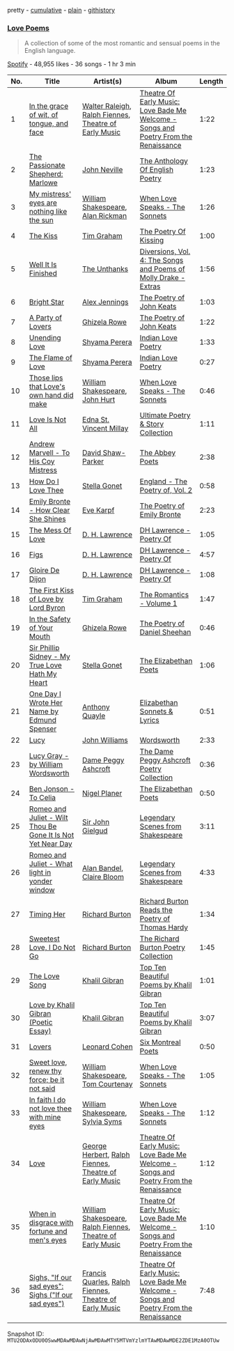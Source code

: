 pretty - [cumulative](/playlists/cumulative/37i9dQZF1DXe8ssiX0naPV.md) - [plain](/playlists/plain/37i9dQZF1DXe8ssiX0naPV) - [githistory](https://github.githistory.xyz/mackorone/spotify-playlist-archive/blob/main/playlists/plain/37i9dQZF1DXe8ssiX0naPV)

### [Love Poems](https://open.spotify.com/playlist/37i9dQZF1DXe8ssiX0naPV)

> A collection of some of the most romantic and sensual poems in the English language.

[Spotify](https://open.spotify.com/user/spotify) - 48,955 likes - 36 songs - 1 hr 3 min

| No. | Title | Artist(s) | Album | Length |
|---|---|---|---|---|
| 1 | [In the grace of wit, of tongue, and face](https://open.spotify.com/track/3SBnnij73Nu7RS7l6i94pj) | [Walter Raleigh](https://open.spotify.com/artist/4bhdxv3FEWiwfrm1heNZfz), [Ralph Fiennes](https://open.spotify.com/artist/3pZ60MK5NPuXtBVJx1OkbN), [Theatre of Early Music](https://open.spotify.com/artist/6DygtRG7ud7yoUK2vvQq7m) | [Theatre Of Early Music: Love Bade Me Welcome \- Songs and Poetry From the Renaissance](https://open.spotify.com/album/4uEtJuhfmSgbKkmDGA4Ri5) | 1:22 |
| 2 | [The Passionate Shepherd: Marlowe](https://open.spotify.com/track/2ozSEGbPaQOT5voE4AB47F) | [John Neville](https://open.spotify.com/artist/0wkgftJympgtHQcvmXmKuu) | [The Anthology Of English Poetry](https://open.spotify.com/album/4O8dab7TQTLAZxaXOgLmSE) | 1:23 |
| 3 | [My mistress' eyes are nothing like the sun](https://open.spotify.com/track/1CUd9x2T7qD7vgQqbh1zxY) | [William Shakespeare](https://open.spotify.com/artist/0xZ9fVp0OnYjYPeX9Z3c8x), [Alan Rickman](https://open.spotify.com/artist/58HQ1Pad1k4hwlbAQ6uIc5) | [When Love Speaks \- The Sonnets](https://open.spotify.com/album/6rFEV2I2dniC138rzJkeMA) | 1:26 |
| 4 | [The Kiss](https://open.spotify.com/track/2woYOSxJSpJnVlrSMZEg5p) | [Tim Graham](https://open.spotify.com/artist/0JgGn5yedV9BExCmF51FHz) | [The Poetry Of Kissing](https://open.spotify.com/album/68A0U7DnXsUVnwYDvF6PUU) | 1:00 |
| 5 | [Well It Is Finished](https://open.spotify.com/track/4NRsdBbPysUBlPNzc4lsVf) | [The Unthanks](https://open.spotify.com/artist/1luY92PbdGWRyBRY1ZR7o1) | [Diversions, Vol\. 4: The Songs and Poems of Molly Drake \- Extras](https://open.spotify.com/album/2Q69Zt8V02nzWNTtmx3jCz) | 1:56 |
| 6 | [Bright Star](https://open.spotify.com/track/7CpHOPJRBoYOlfmCm4STji) | [Alex Jennings](https://open.spotify.com/artist/1OshoSqC5Jvptku49VModj) | [The Poetry of John Keats](https://open.spotify.com/album/4CJJ8mb7rucmWHWMxsOzW1) | 1:03 |
| 7 | [A Party of Lovers](https://open.spotify.com/track/5Yg1aNZyc2CcYkmlmgGBcb) | [Ghizela Rowe](https://open.spotify.com/artist/7CqQscIWxpvzFNI3TtaDHJ) | [The Poetry of John Keats](https://open.spotify.com/album/4CJJ8mb7rucmWHWMxsOzW1) | 1:22 |
| 8 | [Unending Love](https://open.spotify.com/track/0yofasdN9yhxqHdIhgBsm5) | [Shyama Perera](https://open.spotify.com/artist/4UM7E6AUomdwpjA3wjQMGB) | [Indian Love Poetry](https://open.spotify.com/album/0Osdw0j4sGWxkfoy2VKtYX) | 1:33 |
| 9 | [The Flame of Love](https://open.spotify.com/track/62gyUMfCJcxaIwPjbm7aY8) | [Shyama Perera](https://open.spotify.com/artist/4UM7E6AUomdwpjA3wjQMGB) | [Indian Love Poetry](https://open.spotify.com/album/0Osdw0j4sGWxkfoy2VKtYX) | 0:27 |
| 10 | [Those lips that Love's own hand did make](https://open.spotify.com/track/0aYFLhz6Ih5CWyqpF0LONr) | [William Shakespeare](https://open.spotify.com/artist/0xZ9fVp0OnYjYPeX9Z3c8x), [John Hurt](https://open.spotify.com/artist/499GmFl0ZE5JppELCiJLxX) | [When Love Speaks \- The Sonnets](https://open.spotify.com/album/6rFEV2I2dniC138rzJkeMA) | 0:46 |
| 11 | [Love Is Not All](https://open.spotify.com/track/4PzL7AmZ3bWLdbwNqEd84a) | [Edna St\. Vincent Millay](https://open.spotify.com/artist/0CDolB6auhvott1yKVqkRP) | [Ultimate Poetry & Story Collection](https://open.spotify.com/album/4PzG6lT4mtGlpdOfhquCyL) | 1:11 |
| 12 | [Andrew Marvell \- To His Coy Mistress](https://open.spotify.com/track/7HWHL6Qb1TyVGh6yNwgCIp) | [David Shaw\-Parker](https://open.spotify.com/artist/5ySoL6vYTXQwa3UlRROujv) | [The Abbey Poets](https://open.spotify.com/album/415A281SGX6dDdTdxm0Rgm) | 2:38 |
| 13 | [How Do I Love Thee](https://open.spotify.com/track/78sUHlHtBRrNP6G8JT0BK9) | [Stella Gonet](https://open.spotify.com/artist/7KnyOWWvNbl2kioNk0WdbI) | [England \- The Poetry of, Vol\. 2](https://open.spotify.com/album/6WMzBDW7qYtU88Tn8IjvIZ) | 0:58 |
| 14 | [Emily Bronte \- How Clear She Shines](https://open.spotify.com/track/5882q4ZYNj0y5tjnlZlv3w) | [Eve Karpf](https://open.spotify.com/artist/5qBGuyitasg6iGuo3MUpR7) | [The Poetry of Emily Bronte](https://open.spotify.com/album/47MUAfE2VvkCvXGekPyTDZ) | 2:23 |
| 15 | [The Mess Of Love](https://open.spotify.com/track/1UofjowP734cpORGPvPfgS) | [D\. H\. Lawrence](https://open.spotify.com/artist/1ESD4tXVynO0mC74bwJgr9) | [DH Lawrence \- Poetry Of](https://open.spotify.com/album/2tTuieQ1aZLZQuqsej8aOk) | 1:05 |
| 16 | [Figs](https://open.spotify.com/track/4z14NeR5eUvshLwXaVnPGX) | [D\. H\. Lawrence](https://open.spotify.com/artist/1ESD4tXVynO0mC74bwJgr9) | [DH Lawrence \- Poetry Of](https://open.spotify.com/album/2tTuieQ1aZLZQuqsej8aOk) | 4:57 |
| 17 | [Gloire De Dijon](https://open.spotify.com/track/3hvBxLzR10H0BhpXgBKbp6) | [D\. H\. Lawrence](https://open.spotify.com/artist/1ESD4tXVynO0mC74bwJgr9) | [DH Lawrence \- Poetry Of](https://open.spotify.com/album/2tTuieQ1aZLZQuqsej8aOk) | 1:08 |
| 18 | [The First Kiss of Love by Lord Byron](https://open.spotify.com/track/5RveuwMa6HI4rnVsTVp3GH) | [Tim Graham](https://open.spotify.com/artist/0JgGn5yedV9BExCmF51FHz) | [The Romantics \- Volume 1](https://open.spotify.com/album/3f5IEcFIuzMva4ixrPb9fI) | 1:47 |
| 19 | [In the Safety of Your Mouth](https://open.spotify.com/track/5qEz9pkpmIMdhxb6nvP0TY) | [Ghizela Rowe](https://open.spotify.com/artist/7CqQscIWxpvzFNI3TtaDHJ) | [The Poetry of Daniel Sheehan](https://open.spotify.com/album/1wYZvJp76rgi5kRalh40S4) | 0:46 |
| 20 | [Sir Phillip Sidney \- My True Love Hath My Heart](https://open.spotify.com/track/54MI9MOhsKUY6Ydb55YbIp) | [Stella Gonet](https://open.spotify.com/artist/7KnyOWWvNbl2kioNk0WdbI) | [The Elizabethan Poets](https://open.spotify.com/album/0MzXhUQtYbRQDCbuddmJmf) | 1:06 |
| 21 | [One Day I Wrote Her Name by Edmund Spenser](https://open.spotify.com/track/2NvfvKpjqHT11BzgihfxYn) | [Anthony Quayle](https://open.spotify.com/artist/2kUD5glTZ6j5f3VOAWCGlQ) | [Elizabethan Sonnets & Lyrics](https://open.spotify.com/album/6jorj5lFUACrPLzWbLlLi6) | 0:51 |
| 22 | [Lucy](https://open.spotify.com/track/1UkVmZvl32ggTlCa0mVjnE) | [John Williams](https://open.spotify.com/artist/5q4275hgJQNhdOZtMQhQp8) | [Wordsworth](https://open.spotify.com/album/1BMSyYe7KKsQl8rl2rjiah) | 2:33 |
| 23 | [Lucy Gray \- by William Wordsworth](https://open.spotify.com/track/5GA7XXdNjI1pYbFMCs5Amr) | [Dame Peggy Ashcroft](https://open.spotify.com/artist/0DXXnzqd77ccquEBXuJ566) | [The Dame Peggy Ashcroft Poetry Collection](https://open.spotify.com/album/1oJVRAus07OW50Mh3o1yFh) | 0:36 |
| 24 | [Ben Jonson \- To Celia](https://open.spotify.com/track/37nUZvQhWqYEUK76M5PsjJ) | [Nigel Planer](https://open.spotify.com/artist/1Zeao6Q1W0KKhnDwhZR9GN) | [The Elizabethan Poets](https://open.spotify.com/album/0MzXhUQtYbRQDCbuddmJmf) | 0:50 |
| 25 | [Romeo and Juliet \- Wilt Thou Be Gone It Is Not Yet Near Day](https://open.spotify.com/track/2HkmcVgL7BqfqWjNMMlwmv) | [Sir John Gielgud](https://open.spotify.com/artist/2Dp1WxxWn4zWdltT5OMrVC) | [Legendary Scenes from Shakespeare](https://open.spotify.com/album/2jHdGUBwpXrUBSXwMNrGS2) | 3:11 |
| 26 | [Romeo and Juliet \- What light in yonder window](https://open.spotify.com/track/387JaJJaOHh1oTjFKBBXG3) | [Alan Bandel](https://open.spotify.com/artist/3Es3XDPZEpDt8FRZP2GHbJ), [Claire Bloom](https://open.spotify.com/artist/2mERUhwebdNVm1xKyjAmQi) | [Legendary Scenes from Shakespeare](https://open.spotify.com/album/2jHdGUBwpXrUBSXwMNrGS2) | 4:33 |
| 27 | [Timing Her](https://open.spotify.com/track/4DrWVMaaMv2tAmPRYpIwCE) | [Richard Burton](https://open.spotify.com/artist/3axaLrA0gIANDLYAv9pC9P) | [Richard Burton Reads the Poetry of Thomas Hardy](https://open.spotify.com/album/26bTNrUN24NIhrSggk7a08) | 1:34 |
| 28 | [Sweetest Love, I Do Not Go](https://open.spotify.com/track/2BKdZga0IBz2ntCn7WqEPN) | [Richard Burton](https://open.spotify.com/artist/3axaLrA0gIANDLYAv9pC9P) | [The Richard Burton Poetry Collection](https://open.spotify.com/album/2lfoYCEWII1u4hFhE8NOHT) | 1:45 |
| 29 | [The Love Song](https://open.spotify.com/track/5XItE8USFl7lsocsiV3Fd4) | [Khalil Gibran](https://open.spotify.com/artist/20dZFt5ObQk5W8jRCuk0oW) | [Top Ten Beautiful Poems by Khalil Gibran](https://open.spotify.com/album/6XOxI8mX9LSw2rzjfAlPb5) | 1:01 |
| 30 | [Love by Khalil Gibran \(Poetic Essay\)](https://open.spotify.com/track/55HPOJXIBVYXaQH9eCXgom) | [Khalil Gibran](https://open.spotify.com/artist/20dZFt5ObQk5W8jRCuk0oW) | [Top Ten Beautiful Poems by Khalil Gibran](https://open.spotify.com/album/6XOxI8mX9LSw2rzjfAlPb5) | 3:07 |
| 31 | [Lovers](https://open.spotify.com/track/7Aax3Y9IPvLnTFFpzqmqyP) | [Leonard Cohen](https://open.spotify.com/artist/5l8VQNuIg0turYE1VtM9zV) | [Six Montreal Poets](https://open.spotify.com/album/606opH371qZfRrsX012kTd) | 0:50 |
| 32 | [Sweet love, renew thy force; be it not said](https://open.spotify.com/track/0nppGzM6BeCRj4JiNKmqBB) | [William Shakespeare](https://open.spotify.com/artist/0xZ9fVp0OnYjYPeX9Z3c8x), [Tom Courtenay](https://open.spotify.com/artist/0aWZGmGOsmwQYF8BSXnQmw) | [When Love Speaks \- The Sonnets](https://open.spotify.com/album/6rFEV2I2dniC138rzJkeMA) | 1:05 |
| 33 | [In faith I do not love thee with mine eyes](https://open.spotify.com/track/2IYMuSw52dafh4YLDVMSjQ) | [William Shakespeare](https://open.spotify.com/artist/0xZ9fVp0OnYjYPeX9Z3c8x), [Sylvia Syms](https://open.spotify.com/artist/3U3Pzj2ZtG3hOSd4iDaqsT) | [When Love Speaks \- The Sonnets](https://open.spotify.com/album/6rFEV2I2dniC138rzJkeMA) | 1:12 |
| 34 | [Love](https://open.spotify.com/track/3vfBy1WoJprkrs9TbKXPKd) | [George Herbert](https://open.spotify.com/artist/6cn6We2Z7CFZVhQ9QTiiCU), [Ralph Fiennes](https://open.spotify.com/artist/3pZ60MK5NPuXtBVJx1OkbN), [Theatre of Early Music](https://open.spotify.com/artist/6DygtRG7ud7yoUK2vvQq7m) | [Theatre Of Early Music: Love Bade Me Welcome \- Songs and Poetry From the Renaissance](https://open.spotify.com/album/4uEtJuhfmSgbKkmDGA4Ri5) | 1:12 |
| 35 | [When in disgrace with fortune and men's eyes](https://open.spotify.com/track/7GXeNZLYPKW3l01yzih9XD) | [William Shakespeare](https://open.spotify.com/artist/0xZ9fVp0OnYjYPeX9Z3c8x), [Ralph Fiennes](https://open.spotify.com/artist/3pZ60MK5NPuXtBVJx1OkbN), [Theatre of Early Music](https://open.spotify.com/artist/6DygtRG7ud7yoUK2vvQq7m) | [Theatre Of Early Music: Love Bade Me Welcome \- Songs and Poetry From the Renaissance](https://open.spotify.com/album/4uEtJuhfmSgbKkmDGA4Ri5) | 1:10 |
| 36 | [Sighs, "If our sad eyes": Sighs \("If our sad eyes"\)](https://open.spotify.com/track/7EX43zKR7C7c2qOeHCpjdl) | [Francis Quarles](https://open.spotify.com/artist/5wzEN8flzWNCDHEDrTDGS3), [Ralph Fiennes](https://open.spotify.com/artist/3pZ60MK5NPuXtBVJx1OkbN), [Theatre of Early Music](https://open.spotify.com/artist/6DygtRG7ud7yoUK2vvQq7m) | [Theatre Of Early Music: Love Bade Me Welcome \- Songs and Poetry From the Renaissance](https://open.spotify.com/album/4uEtJuhfmSgbKkmDGA4Ri5) | 7:48 |

Snapshot ID: `MTU2ODAxODU0OSwwMDAwMDAwNjAwMDAwMTY5MTVmYzlmYTAwMDAwMDE2ZDE1MzA0OTUw`